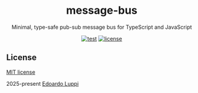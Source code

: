 <!--suppress HtmlDeprecatedAttribute -->
<h1 align="center">message-bus</h1>
<p align="center">Minimal, type-safe pub-sub message bus for TypeScript and JavaScript</p>
<div align="center">

[![test](https://img.shields.io/github/actions/workflow/status/lppedd/message-bus/test.yml.svg?branch=main)](https://github.com/lppedd/message-bus/actions/workflows/test.yml)
[![license](https://img.shields.io/github/license/lppedd/message-bus?color=blue)](https://github.com/lppedd/message-bus/blob/main/LICENSE)

</div>

## License

[MIT license](https://github.com/lppedd/message-bus/blob/main/LICENSE)

2025-present [Edoardo Luppi](https://github.com/lppedd)  
